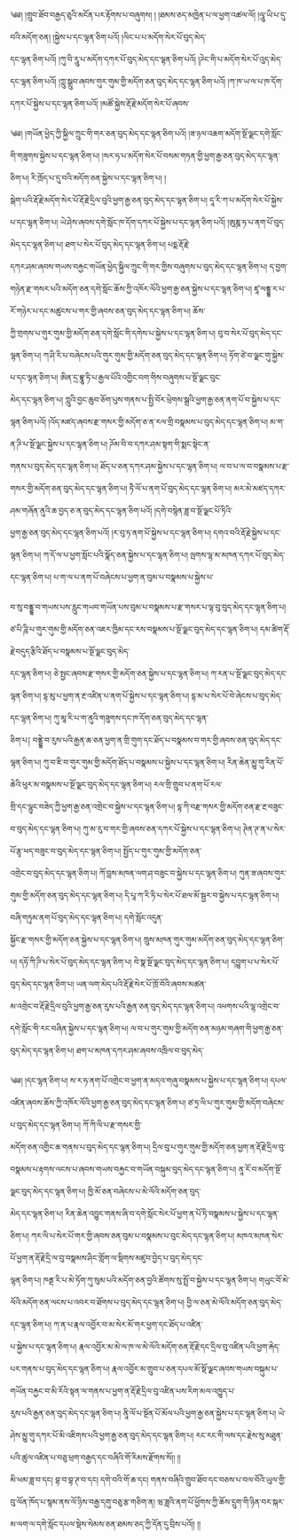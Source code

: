 ﻿  
༄༅། །གྲུབ་ཐོབ་བརྒྱད་ཅུའི་མངོན་པར་རྟོགས་པ་བཞུགས། ། །ཐམས་ཅད་མཁྱེན་པ་ལ་ཕྱག་འཚལ་ལོ། །ལཱུ་ཡི་པ་དུ་བའི་མདོག་ཅན། །སྐྱེས་པ་དང་ལྷན་ཅིག་པའོ། །ལིང་པ་པ་མདོག་སེར་པོ་བུད་མེད་  
དང་ལྷན་ཅིག་པའོ། །ཀུ་བི་རཱུ་པ་མདོག་དཀར་པོ་བུད་མེད་དང་ལྷན་ཅིག་པའོ། །ཌེང་གི་པ་མདོག་སེར་པོ་འུད་མེད་དང་ལྷན་ཅིག་པའོ། །ཀླུ་སྒྲུབ་ཞབས་གུར་གུམ་གྱི་མདོག་ཅན་བུད་མེད་དང་ལྷན་ཅིག་པའོ། །ཀ་ཁ་ཡ་ལ་པ་ཁ་དོག་དཀར་པོ་སྐྱེས་པ་དང་ལྷན་ཅིག་པའོ། །མཚོ་སྐྱེས་རྡོ་རྗེ་མདོག་སེར་པོ་ཞབས་  
  
༄༅། །གཡོན་ཕྱེད་ཀྱི་སྐྱིལ་ཀྲུང་གི་གར་ཅན་བུད་མེད་དང་ལྷན་ཅིག་པའོ། །ཟ་ཉལ་འཆག་མདོག་སྔོ་ལྗང་དགེ་སློང་གི་གཟུགས་སྐྱེས་པ་དང་ལྷན་ཅིག་པ། །སར་ཧ་པ་མདོག་སེར་པོ་བསམ་གཏན་གྱི་ཕྱག་རྒྱ་ཅན་བུད་མེད་དང་ལྷན་ཅིག་པ། རི་ཁྲོད་པ་དུ་བའི་མདོག་ཅན་སྐྱེས་པ་དང་ལྷན་ཅིག་པ། །  
སྒེག་པའི་རྡོ་རྗེ་མདོག་སེར་པོ་རྡོ་རྗེ་དྲིལ་བུའི་ཕྱག་རྒྱ་ཅན་བུད་མེད་དང་ལྷན་ཅིག་པ། དཱ་རི་ཀ་པ་མདོག་སེར་པོ་སྐྱེས་པ་དང་ལྷན་ཅིག་པ། ཡེ་ཤེས་ཞབས་དགེ་སློང་ཁ་དོག་དཀར་པོ་སྐྱེས་པ་དང་ལྷན་ཅིག་པའོ། །ཨུཎྜ་ཏ་པ་ནག་པོ་བུད་མེད་དང་ལྷན་ཅིག་པ། ཐག་པ་སེར་པོ་བུད་མེད་དང་ལྷན་ཅིག་པ། པདྨ་རྡོ་རྗེ་  
དཀར་ཤམ་ཞབས་གཡས་བརྐྱང་གཡོན་ཕྱེད་སྐྱིལ་ཀྲུང་གི་གར་གྱིས་བཞུགས་པ་བུད་མེད་དང་ལྷན་ཅིག་པ། ད་བྱག་གཉེན་རྫ་གསར་པའི་མདོག་ཅན་དགེ་སློང་ཆོས་ཀྱི་འཁོར་ལོའི་ཕྱག་རྒྱ་ཅན་སྐྱེས་པ་དང་ལྷན་ཅིག་པ། ཛཱ་ལནྡྷ་ར་པ་རོ་གཉེར་པ་དང་མཚུངས་པ་གར་གྱི་ཞབས་ཅན་བུད་མེད་དང་ལྷན་ཅིག་པ། ཆོས་  
ཀྱི་གྲགས་པ་གུར་གུམ་གྱི་མདོག་ཅན་དགེ་སློང་གི་དགེས་པ་སྐྱེས་པ་དང་ལྷན་ཅིག་པ། བུ་བ་སེར་པོ་བུད་མེད་དང་ལྷན་ཅིག་པ། ཀ་ཤི་རི་པ་བཞེངས་པའི་གུར་གུམ་གྱི་མདོག་ཅན་བུད་མེད་དང་ལྷན་ཅིག་པ། ཏོག་ཙེ་བ་ལྗང་གུ་སྐྱེས་པ་དང་ལྷན་ཅིག་པ། ཨིན་དྲ་བྷཱུ་ཏི་པ་རྒྱལ་པོའི་འགྱིང་བག་གིས་བཞུགས་པ་སྔོ་ལྗང་བུང་  
མེད་དང་ལྷན་ཅིག་པ། ཀླུའི་བྱང་ཆུབ་ཅོག་པུས་གནས་པ་སྤྱི་བོར་ཕྲེགས་སྒྲའི་ཕྱག་རྒྱ་ཅན་ནག་པོ་བ་སྐྱེས་པ་དང་ལྷན་ཅིག་པའོ། །འོད་མཛད་ཞབས་རྫ་གསར་གྱི་མདོག་ཅ་ན་རལ་གྲི་བསྣམས་པ་བུད་མེད་དང་ལྷན་ཅིག་པ། མ་ག་ན་ཌི་པ་སྔོ་ལྗང་སྐྱེས་པ་དང་ལྷན་ཅིག་པ། ཌོམ་བི་བ་དཀར་ཤམ་སྟག་གི་སྨང་སྟེང་ན་  
གནས་པ་བུད་མེད་དང་ལྷན་ཅིག་པ། ཐོད་པ་ཅན་དཀར་ཤམ་སྐྱེས་པ་དང་ལྷན་ཅིག་པ། ལ་བ་པ་ལ་བ་བསྣམས་པ་རྫ་གསར་གྱི་མདོག་ཅན་བུད་མེད་དང་ལྷན་ཅིག་པ། ཏཻ་ལོ་པ་ནག་པོ་བུད་མེད་དང་ལྷན་ཅིག་པ། མར་མེ་མཛད་དཀར་ཤམ་གཞོན་ནུའི་ཆ་བྱད་ཅ་ན་བུད་མེད་དང་ལྷན་ཅིག་པའོ། །དགེ་བསྙེན་ཟླ་བ་སྔོ་ལྗང་པོ་ཏིའི་  
ཕྱག་རྒྱ་ཅན་བུད་མེད་དང་ལྷན་ཅིག་པའོ། །ར་བུ་ཏ་ནག་པོ་སྐྱེས་པ་དང་ལྷན་ཅིག་པ། དགའ་བའི་རྡོ་རྗེ་སྐྱེས་པ་དང་ལྷན་ཅིག་པ། ཀ་དོ་ལ་པ་ཕྱག་སློང་པའི་སྣོད་ཅན་སྐྱེས་པ་དང་ལྷན་ཅིག་པ། ལྤགས་ལྷ་མ་མཁན་དཀར་པོ་བུད་མེད་དང་ལྷན་ཅིག་པ། པ་ག་ལ་པ་ནག་པོ་བཞེངས་པ་ཕྱག་ན་བུམ་པ་བསྣམས་པ་སྐྱེས་པ་  
  
བ་སུ་བནྡྷ་བ་གཡས་པས་རླུང་གཡབ་གཡོན་པས་བུམ་པ་བསྣམས་པ་རྫ་གསར་པ་ལྟ་བུ་བུད་མེད་དང་ལྷན་ཅིག་པ། ཙ་པི་ཌཱི་པ་གུར་གུམ་གྱི་མདོག་ཅན་འཇར་ཁྱིམ་དང་རས་བསྣམས་པ་སྔོ་ལྗང་བུད་མེད་དང་ལྷན་ཅིག་པ། དམ་ཚིག་རྡོ་རྗེ་བདུད་རྩིའི་ཐོད་པ་བསྣམས་པ་སྔོ་ལྗང་བུད་མེད་  
དང་ལྷན་ཅིག་པ། ཅེ་སྤྱང་ཞབས་རྫ་གསར་གྱི་མདོག་ཅན་སྐྱེས་པ་དང་ལྷན་ཅིག་པ། ཀ་རན་པ་སྔོ་ལྗང་བུད་མེད་དང་ལྷན་ཅིག་པ། དྷ་མུ་པ་ཕྱག་ན་རྔ་འཛིན་པ་ནག་པོ་སྐྱེས་པ་དང་ལྷན་ཅིག་པ། དྷ་མ་པ་སེར་པོ་བེ་ཞེངས་པ་བུད་མེད་དང་ལྷན་ཅིག་པ། ཀུ་མཱ་རི་པ་ག་ནུའི་གཟུགས་དང་ཁ་དོག་ཅན་བུད་མེད་དང་ལྷན་  
ཅིག་པ༑ བནྡྷེ་བ་རུས་པའི་རྒྱན་ཆ་ཅན་ཕྱག་ན་གྲི་གུག་དང་ཐོད་པ་བསྣམས་བ་གར་གྱི་ཞབས་ཅན་བུད་མེད་དང་ལྷན་ཅིག་པ། ཀུ་བ་ཇི་བ་གུར་གུམ་གྱི་མདོག་ཐོད་པ་བསྣམས་པ་སྐྱེས་པ་དང་ལྷན་ཅིག་པ། རིན་ཆེན་མྱུ་གུ་རིན་པོ་ཆེའི་ཕུར་མ་བསྣམས་པ་སྔོ་ལྗང་བུད་མེད་དང་ལྷན་ཅིག་པ། རལ་གྲི་གྲུབ་པ་ནག་པོ་རལ་  
གྲི་དང་ལྷུང་བཟེད་ཀྱི་ཕྱག་རྒྱ་ཅན་འགྲེང་བ་སྐྱེས་པ་དང་ལྷན་ཅིག་པ། དྷ་ཀི་བརྫ་གསར་གྱི་མདོག་ཅན་རྫ་རྔ་བཟུང་བ་བུད་མེད་དང་ལྷན་ཅིག་པ། ཀུ་མ་རུ་བ་གར་གྱི་ཞབས་ཅན་དཀར་པོ་སྐྱེས་པ་དང་ལྷན་ཅིག་པ། ཊེན་ཊ་ན་པ་སེར་པོ་རྩྭ་ཕད་བཟུང་བ་བུད་མེད་དང་ལྷན་ཅིག་པ། སྤྱོད་པ་གུར་གུམ་གྱི་མདོག་ཅན་  
འགྲེང་བ་བུད་མེད་དང་ལྷན་ཅིག་པ། ཀོ་བླས་མཁན་ལག་ཤ་བཟུང་བ་སྐྱེས་པ་དང་ལྷན་ཅིག་པ། ཀུན་ཟ་ཞབས་གུར་གུམ་གྱི་མདོག་ཅན་བུད་མེད་དང་ལྷན་ཅིག་པ། དི་པཱ་ཀ་རི་ཏི་པ་སེར་པོ་ཐལ་མོ་སྦྱར་བ་སྐྱེས་པ་དང་ལྷན་ཅིག་པ། བཞི་གཏུམ་ནག་པོ་བུད་མེད་དང་ལྷན་ཅིག་པ། དགེ་སློང་འདུན་  
སྐྱོང་རྫ་གསར་གྱི་མདོག་ཅན་སྐྱེས་པ་དང་ལྷན་ཅིག་པ། ཁྲུས་མཁན་གུར་གུམ་མདོག་ཅན་བུད་མེད་དང་ལྷན་ཅིག་པ། དཧོ་ཀི་ཌི་པ་སེར་པོ་བུད་མེད་དང་ལྷན་ཅིག་པ། བེ་སྣ་སྔོ་ལྗང་བུད་མེད་དང་ལྷན་ཅིག་པ། དབྱུག་པ་པ་སེར་པོ་བུད་མེད་དང་ལྷན་ཅིག་པ། ཡན་ལག་མེད་པའི་རྡོ་རྗེ་སེར་པོ་ཁྲོ་བོའི་ཞབས་མཚན་  
མ་འགྲེང་བ་རྡོ་རྗེ་དྲིལ་བུའི་ཕྱག་རྒྱ་ཅན་རུས་པའི་རྒྱན་ཅན་བུད་མེད་དང་ལྷན་ཅིག་པ། འཕགས་པའི་ལྷ་འགྲེང་བ་དགེ་སློང་གི་རང་བཞིན་སྐྱེས་པ་དང་ལྷན་ཅིག་པ། ལ་བ་པ་གུར་གུམ་གྱི་མདོག་ཅན་མཉམ་གཞག་གི་ཕྱག་རྒྱ་ཅན་བུད་མེད་དང་ལྷན་ཅིག་པ། ཐག་པ་མཁན་དཀར་ཤམ་ཞབས་འཁྲིལ་བ་བུད་མེད་  
  
༄༅། །དང་ལྷན་ཅིག་པ། ས་ར་ཧ་ནག་པོ་འགྲེང་བ་ཕྱག་ན་མདའ་གཞུ་བསྣམས་པ་སྐྱེས་པ་དང་ལྷན་ཅིག་པ། དཔལ་འཛིན་ཞབས་ཆོས་ཀྱི་འཁོར་ལོའི་ཕྱག་རྒྱ་ཅན་བུད་མེད་དང་ལྷན་ཅིག་པ། ཙ་ཏྲ་ལི་པ་གུར་གུམ་གྱི་མདོག་བཞེངས་པ་བུད་མེད་དང་ལྷན་ཅིག་པ། ཀོ་ཀི་ལི་པ་རྫ་གསར་གྱི་  
མདོག་ཅན་འགྱིང་ཆ་གནས་པ་བུད་མེད་དང་ལྷན་ཅིག་པ། དྲིལ་བུ་པ་གུར་གུམ་གྱི་མདོག་ཅན་ཕྱག་ན་རྡོ་རྗེ་དྲིལ་བུ་བསྣམས་པ་རྟགས་ལངས་པ་ཞབས་གཡས་བརྐྱང་བ་གཡོན་བསྐུམ་བུད་མེད་དང་ལྷན་ཅིག་པ། ནཱ་རོ་བ་མདོག་སྔོ་ལྗང་བུད་མེད་དང་ལྷན་ཅིག་པ། ཁྱི་མོ་ཅན་བཞེངས་པ་མེ་ལོའི་མདོག་ཅན་བུད་  
མེད་དང་ལྷན་ཅིག་པ། རིན་ཆེན་འབྱུང་གནས་ཞི་བ་དགེ་སློང་སེར་པོ་ཕྱག་ན་པོ་ཏི་བསྣམས་པ་སྐྱེས་པ་དང་ལྷན་ཅིག་པ། ཀར་ལི་པ་སེར་པོ་གར་གྱི་ཞབས་ཅན་བུམ་པ་བསྣམས་པ་བུང་མེད་དང་ལྷན་ཅིག་པ། མཁའ་མཁན་སེར་པོ་ཕྱག་ན་རྡོ་རྗེ་དྲི་ལ་བུ་བསྣམས་ཤིང་གློག་ལ་སྡིགས་མཛུབ་བྱེད་པ་བུད་མེད་དང་  
ལྷན་ཅིག་པ། ཁནྡ་རི་པ་མེ་ཏོག་ཀུ་སུམ་པའི་མདོག་ཅན་བྱའི་ཚོགས་སུ་སྤྲོ་བ་སྐྱེས་པ་དང་ལྷན་ཅིག་པ། གཡུང་བོ་མེ་ལོའི་མདོག་ཅན་ལངས་པ་འབར་བ་ཐོགས་པ་བུད་མེད་དང་ལྷན་ཅིག་པ། བྱི་ལ་ཅན་མེ་ལོའི་མདོག་ཅན་བུད་མེད་དང་ལྷན་ཅིག་པ། ཀ་ན་པ་རྣལ་འབྱོར་བ་མ་སེར་མོ་གར་ཕྱག་དང་ཐོད་པ་འཛིན་  
པ་སྐྱེས་པ་དང་ལྷན་ཅིག་པ། རྣལ་འབྱོར་མ་མེ་ལ་ཁ་ལ་མེ་ལོའི་མདོག་ཅན་རྡོ་རྗེ་དང་དྲིལ་བུ་འཛིན་པའི་ཕྱག་རྐེད་པར་གནས་པ་བུད་མེད་དང་ལྷན་ཅིག་པ། རྣལ་འབྱོར་མ་གྲུབ་པ་ཅན་དཔལ་མོ་སྡོ་ལྗང་ཞབས་གཡས་བསྐུམ་པ་གཡོན་བརྐྱང་བ་མི་རོའི་སྟན་ལ་གནས་པ་ཕྱག་ན་རྡོ་རྗེ་དྲིལ་བུ་འཛིན་པས་རིག་མལ་འཁྱུད་པ་  
རུས་པའི་རྒྱན་ཅན་བུད་མེད་དང་ལྷན་ཅིག་པ། ནཱི་ལོ་པ་སྔོན་པོ་མོལ་པའི་ཕྱག་རྒྱ་ཅན་སྐྱེས་པ་དང་ལྷན་ཅིག་པ། ཡེ་ཤེས་མྱུ་གུ་དཀར་པོ་མི་འཇིགས་པའི་ཕྱག་རྒྱ་ཅན་བུད་མེད་དང་ལྷན་ཅིག་པ། རང་རང་གི་ལས་དང་རྗེས་སུ་མཐུན་པའི་ཚུལ་འཛིན་པ་བཅུ་ཕྲག་བརྒྱད་དང་བཞིའི་གོ་རིམས་རྫོགས་སོ།། །།  
མི་ཕམ་ཟླ་བ་དང། བྷ་བ་བྷ་ཊ་བ་དང། དགེ་བའི་གོ་ཆ་དང། གནས་བཞིའི་གྲུབ་ཐོབ་དང་བཅས་པ་བལ་བོའི་ཡུལ་གྱི་བུ་ལོན་ཁོད་པ་སྙམ་ནས་ལོ་ཉིས་བརྒྱ་དགུ་བཅུ་རྩ་གཅིག་ན། ཝ་ཟླའི་ནག་པོ་ཕྱོགས་ཀྱི་ཆོས་དྲུག་གི་ཉིན་བར་སྐར་མ་ལག་ལ་དགེ་སློང་དཔལ་སྡེས་སེམས་ཅན་ཐམས་ཅད་ཀྱི་དོན་དུ་བྲིས་པའོ།། །།  
  
  
